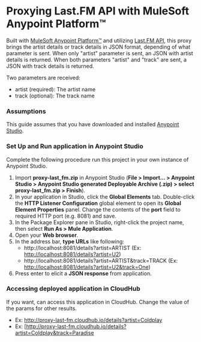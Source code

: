 # Proxying Last.FM API with MuleSoft Anypoint Platform™ #

 Built with [MuleSoft Anypoint Platform™](https://www.mulesoft.com/) and utilizing [Last.FM API](http://www.last.fm/api/), this proxy brings the artist details or track details in JSON format, depending of what parameter is sent. When only "artist" parameter is sent, an JSON with artist details is returned. When both parameters "artist" and "track" are sent, a JSON with track details is returned.

Two parameters are received:
- artist (required): The artist name
- track (optional): The track name

### Assumptions

This guide assumes that you have downloaded and installed [Anypoint Studio](https://www.mulesoft.com/lp/dl/studio). 

### Set Up and Run application in Anypoint Studio

Complete the following procedure run this project in your own instance of Anypoint Studio.

1. Import **proxy-last_fm.zip** in Anypoint Studio (**File > Import... > Anypoint Studio > Anypoint Studio generated Deployable Archive (.zip) > select proxy-last_fm.zip > Finish**).
2. In your application in Studio, click the **Global Elements** tab. Double-click the **HTTP Listener Configuration** global element to open its **Global Element Properties** panel. Change the contents of the **port** field to required HTTP port (e.g. 8081) and save.
3. In the Package Explorer pane in Studio, right-click the project name, then select **Run As > Mule Application**.
4. Open your **Web browser**.
5. In the address bar, **type URLs** like following: 
	- http://localhost:8081/details?artist=ARTIST (Ex: [http://localhost:8081/details?artist=U2](http://localhost:8081/details?artist=U2))
	- http://localhost:8081/details?artist=ARTIST&track=TRACK (Ex: [http://localhost:8081/details?artist=U2&track=One](http://localhost:8081/details?artist=U2&track=One))
6. Press enter to elicit a **JSON response** from application.

### Accessing deployed application in CloudHub

If you want, can access this application in CloudHub. Change the value of the params for other results.
- Ex: http://proxy-last-fm.cloudhub.io/details?artist=Coldplay
- Ex: [http://proxy-last-fm.cloudhub.io/details?artist=Coldplay&track=Paradise

